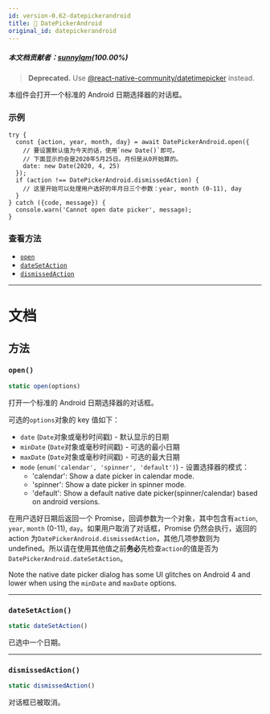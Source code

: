 ```yaml
---
id: version-0.62-datepickerandroid
title: 🚧 DatePickerAndroid
original_id: datepickerandroid
---
```


##### 本文档贡献者：[sunnylqm](https://github.com/search?q=sunnylqm&type=Users)(100.00%)

> **Deprecated.** Use [@react-native-community/datetimepicker](https://github.com/react-native-community/react-native-datetimepicker) instead.

本组件会打开一个标准的 Android 日期选择器的对话框。

### 示例

```
try {
  const {action, year, month, day} = await DatePickerAndroid.open({
    // 要设置默认值为今天的话，使用`new Date()`即可。
    // 下面显示的会是2020年5月25日。月份是从0开始算的。
    date: new Date(2020, 4, 25)
  });
  if (action !== DatePickerAndroid.dismissedAction) {
    // 这里开始可以处理用户选好的年月日三个参数：year, month (0-11), day
  }
} catch ({code, message}) {
  console.warn('Cannot open date picker', message);
}
```

### 查看方法

- [`open`](datepickerandroid.md#open)
- [`dateSetAction`](datepickerandroid.md#datesetaction)
- [`dismissedAction`](datepickerandroid.md#dismissedaction)

---

# 文档

## 方法

### `open()`

```jsx
static open(options)
```

打开一个标准的 Android 日期选择器的对话框。

可选的`options`对象的 key 值如下：

- `date` (`Date`对象或毫秒时间戳) - 默认显示的日期
- `minDate` (`Date`对象或毫秒时间戳) - 可选的最小日期
- `maxDate` (`Date`对象或毫秒时间戳) - 可选的最大日期
- `mode` (`enum('calendar', 'spinner', 'default')`) - 设置选择器的模式：
  - 'calendar': Show a date picker in calendar mode.
  - 'spinner': Show a date picker in spinner mode.
  - 'default': Show a default native date picker(spinner/calendar) based on android versions.

在用户选好日期后返回一个 Promise，回调参数为一个对象，其中包含有`action`, `year`, `month` (0-11), `day`。如果用户取消了对话框，Promise 仍然会执行，返回的 action 为`DatePickerAndroid.dismissedAction`，其他几项参数则为 undefined。所以请在使用其他值之前**务必**先检查`action`的值是否为`DatePickerAndroid.dateSetAction`。

Note the native date picker dialog has some UI glitches on Android 4 and lower when using the `minDate` and `maxDate` options.

---

### `dateSetAction()`

```jsx
static dateSetAction()
```

已选中一个日期。

---

### `dismissedAction()`

```jsx
static dismissedAction()
```

对话框已被取消。
